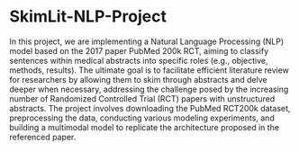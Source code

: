 # SkimLit-NLP-Project
In this project, we are implementing a Natural Language Processing (NLP) model based on the 2017 paper PubMed 200k RCT, aiming to classify sentences within medical abstracts into specific roles (e.g., objective, methods, results). 
The ultimate goal is to facilitate efficient literature review for researchers by allowing them to skim through abstracts and delve deeper when necessary, addressing the challenge posed by the increasing number of Randomized Controlled Trial (RCT) papers with unstructured abstracts. 
The project involves downloading the PubMed RCT200k dataset, preprocessing the data, conducting various modeling experiments, and building a multimodal model to replicate the architecture proposed in the referenced paper.
